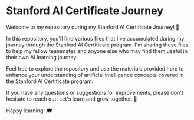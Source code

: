 # Stanford AI Certificate Journey
Welcome to my repository during my Stanford AI Certificate Journey! 🚀

In this repository, you'll find various files that I've accumulated during my journey through the Stanford AI Certificate program. 
I'm sharing these files to help my fellow teammates and anyone else who may find them useful in their own AI learning journey.

Feel free to explore the repository and use the materials provided here to enhance your understanding of artificial intelligence concepts covered in the Stanford AI Certificate program.

If you have any questions or suggestions for improvements, please don't hesitate to reach out! Let's learn and grow together. 🌱

Happy learning! 🎓

